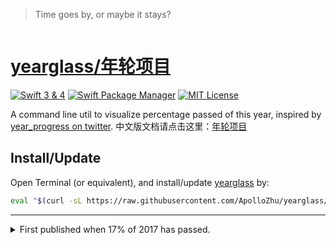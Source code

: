 > Time goes by, or maybe it stays?

<pre><code><div id="yearglass-web"></div></code></pre>

# [yearglass/年轮项目](https://github.com/ApolloZhu/yearglass)

[![Swift 3 & 4](https://img.shields.io/badge/Swift-3%20%26%204-ffac45.svg)](https://developer.apple.com/swift/)
[![Swift Package Manager](https://img.shields.io/badge/SPM-compatible-brightgreen.svg)](https://swift.org/package-manager/)
[![MIT License](https://img.shields.io/github/license/ApolloZhu/yearglass.svg)](https://github.com/ApolloZhu/yearglass/blob/master/LICENSE)

A command line util to visualize percentage passed of this year, inspired by [year_progress on twitter](https://twitter.com/year_progress). 中文版文档请点击这里：[年轮项目](https://apollozhu.github.io/2017/03/06/yearglass-project/)

## Install/Update

Open Terminal (or equivalent), and install/update [yearglass](https://github.com/ApolloZhu/yearglass) by:

```sh
eval "$(curl -sL https://raw.githubusercontent.com/ApolloZhu/yearglass/master/install)"
```

----

<details>

<summary>First published when 17% of 2017 has passed.</summary>

<script>

    /* The following code is used to generate dynamic yearglass progress bar for the website version of this doc -- https://apollozhu.github.io/yearglass/ */

    const today = new Date();
    const year = today.getFullYear();
    const thisYear = new Date(year, 0, 1);
    const nextYear = new Date(year + 1, 0, 1);
    const oneDay = today.getMilliseconds();
    const passed = Math.floor((today - thisYear) / oneDay);
    const total = Math.floor((nextYear - thisYear) / oneDay);
    const percentage = passed / total;
    const space = 24;

    function repeat(s, n) {
        return new Array(Math.floor(n + 1)).join(s);
    }

    document.getElementById("yearglass-web").innerHTML = "Year Progress: " + Math.floor(percentage * 100) + "% passed<br />[" + repeat(">", space * percentage) + repeat("-", space * (1 - percentage)) + "]";
</script>

</details>
